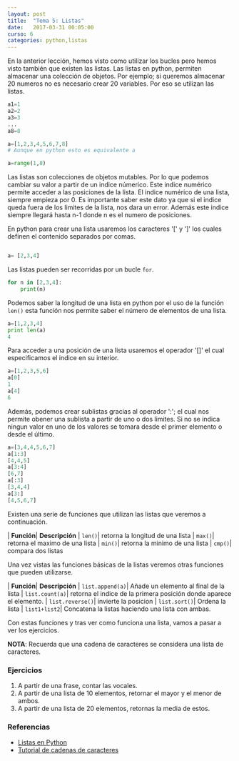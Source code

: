 ```yaml
---
layout: post
title:  "Tema 5: Listas"
date:   2017-03-31 00:05:00
curso: 6
categories: python,listas
---
```


En la anterior lección, hemos visto como utilizar los bucles pero hemos visto también que existen las listas. Las listas en python, permiten almacenar una colección de objetos. Por ejemplo; si queremos almacenar 20 numeros no es necesario crear 20 variables. Por eso se utilizan las listas.

```python
a1=1
a2=2
a3=3
...
a8=8
```

```python
a=[1,2,3,4,5,6,7,8]
# Aunque en python esto es equivalente a

a=range(1,8)
```

Las listas son colecciones de objetos mutables. Por lo que podemos cambiar su valor a partir de un indice númerico. Este indice numérico permite acceder a las posiciones de la lista. El indice numérico de una lista, siempre empieza por 0. Es importante saber este dato ya que si el indice queda fuera de los limites de la lista, nos dara un error. Además este indice siempre llegará hasta n-1 donde n  es el numero de posiciones.

En python para crear una lista usaremos los caracteres '[' y ']' los cuales definen el contenido separados por comas.

```python

a= [2,3,4]

```

Las listas pueden ser recorridas por un bucle ```for```.

```python
for n in [2,3,4]:
    print(n)
```

Podemos saber la longitud de una lista en python por el uso de la función ```len()``` esta función nos permite saber el número de elementos de una lista.

```python
a=[1,2,3,4]
print len(a)
4
```
Para acceder a una posición de una lista usaremos el operador '[]' el cual especificamos el indice en su interior.

```python
a=[1,2,3,5,6]
a[0]
1
a[4]
6
```

Además, podemos crear sublistas gracias al operador ':'; el cual nos permite obener una sublista a partir de uno o dos limites. Si no se indica ningun valor en uno de los valores se tomara desde el primer elemento o desde el último.

```python
a=[3,4,4,5,6,7]
a[1:3]
[4,4,5]
a[3:4]
[6,7]
a[:3]
[3,4,4]
a[3:]
[4,5,6,7]
```

Existen una serie de funciones que utilizan las listas que veremos a continuación.

|   **Función**|    **Descripción**
|   ```len()```|   retorna la longitud de una lista
|   ```max()```|   retorna el maximo de una lista
|   ```min()```|   retorna la minimo de una lista
|   ```cmp()```|   compara dos listas

Una vez vistas las funciones básicas de la listas veremos otras funciones que pueden utilizarse.

|   **Función**|    **Descripción**
|   ```list.append(a)```|   Añade un elemento al final de la lista
|   ```list.count(a)```|   retorna el indice de la primera posición donde aparece el elemento.
|   ```list.reverse()```|   invierte la posicion
|   ```list.sort()```|   Ordena la lista
|   ```list1+list2```|   Concatena la listas haciendo una lista con ambas.

Con estas funciones y tras ver como funciona una lista, vamos a pasar a ver los ejercicios.

**NOTA**: Recuerda que una cadena de caracteres se considera una lista de caracteres.

### Ejercicios

1. A partir de una frase, contar las vocales.
2. A partir de una lista de 10 elementos, retornar el mayor y el menor de ambos.
3. A partir de una lista de 20 elementos, retornas la media de estos.

### Referencias

* [Listas en Python](https://www.tutorialspoint.com/python/python_lists.htm)
* [Tutorial de cadenas de caracteres](https://docs.python.org/2/library/string.html)